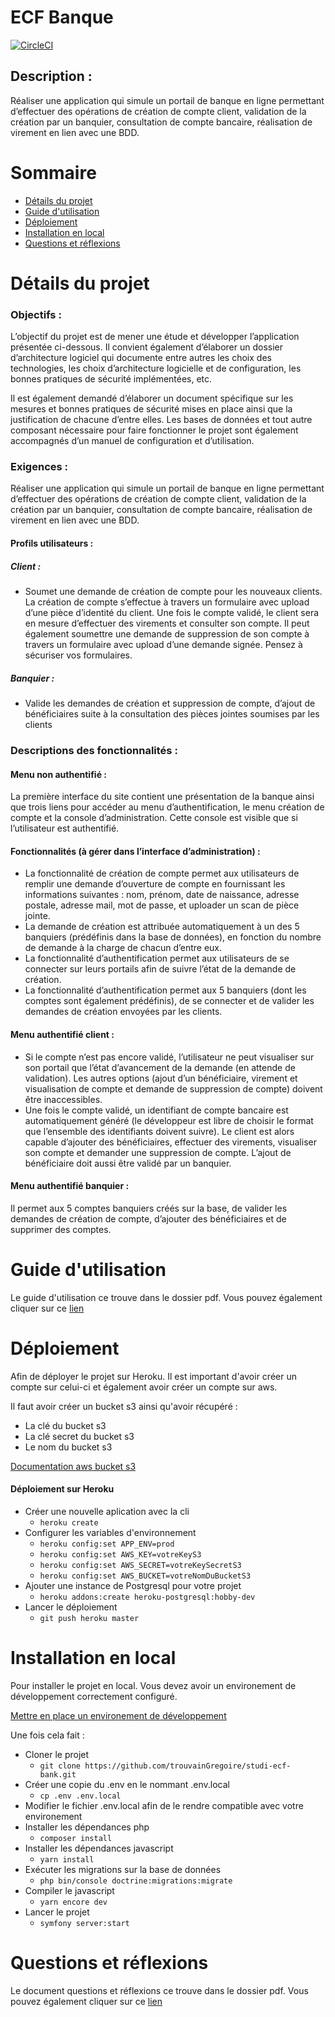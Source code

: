 # ECF Banque
[![CircleCI](https://circleci.com/gh/trouvainGregoire/studi-ecf-bank.svg?style=svg)](https://github.com/trouvainGregoire/studi-ecf-bank)

## Description :
Réaliser une application qui simule un portail de banque en ligne permettant d’effectuer des opérations de création de compte client, validation de la création par un banquier, consultation de compte bancaire, réalisation de virement en lien avec une BDD.

Sommaire
=========

<!--ts-->
* [Détails du projet](#details-du-projet)
* [Guide d'utilisation](#guide-dutilisation)
* [Déploiement](#déploiement)
* [Installation en local](#installation-en-local)
* [Questions et réflexions](#questions-et-reflexions)
<!--te-->

Détails du projet
=========

### Objectifs :
L’objectif du projet est de mener une étude et développer l’application présentée ci-dessous. Il convient également d’élaborer un dossier d’architecture logiciel qui documente entre autres les choix des technologies, les choix d’architecture logicielle et de configuration, les bonnes pratiques de sécurité implémentées, etc.

Il est également demandé d’élaborer un document spécifique sur les mesures et bonnes pratiques de sécurité mises en place ainsi que la justification de chacune d’entre elles. Les bases de données et tout autre composant nécessaire pour faire fonctionner le projet sont également accompagnés d’un manuel de configuration et d’utilisation.
### Exigences :
Réaliser une application qui simule un portail de banque en ligne permettant d’effectuer des opérations de création de compte client, validation de la création par un banquier, consultation de compte bancaire, réalisation de virement en lien avec une BDD.

#### Profils utilisateurs :
##### Client : 
* Soumet une demande de création de compte pour les nouveaux clients. La création de compte s’effectue à travers un formulaire avec upload d’une pièce d’identité du client. Une fois le compte validé, le client sera en mesure d’effectuer des virements et consulter son compte. Il peut également soumettre une demande de suppression de son compte à travers un formulaire avec upload d’une demande signée. Pensez à sécuriser vos formulaires.

##### Banquier :
* Valide les demandes de création et suppression de compte, d’ajout de bénéficiaires suite à la consultation des pièces jointes soumises par les clients

### Descriptions des fonctionnalités :
#### Menu non authentifié : 
La première interface du site contient une présentation de la banque ainsi que trois liens pour accéder au menu d’authentification, le menu création de compte et la console d’administration. Cette console est visible que si l’utilisateur est authentifié.

#### Fonctionnalités (à gérer dans l’interface d’administration) :
* La fonctionnalité de création de compte permet aux utilisateurs de remplir une demande d’ouverture de compte en fournissant les informations suivantes : nom, prénom, date de naissance, adresse postale, adresse mail, mot de passe, et uploader un scan de pièce jointe.
* La demande de création est attribuée automatiquement à un des 5 banquiers (prédéfinis dans la base de données), en fonction du nombre de demande à la charge de chacun d’entre eux.
* La fonctionnalité d’authentification permet aux utilisateurs de se connecter sur leurs portails afin de suivre l’état de la demande de création.
* La fonctionnalité d’authentification permet aux 5 banquiers (dont les comptes sont également prédéfinis), de se connecter et de valider les demandes de création envoyées par les clients.

#### Menu authentifié client :
* Si le compte n’est pas encore validé, l’utilisateur ne peut visualiser sur son portail que l’état d’avancement de la demande (en attende de validation). Les autres options (ajout d’un bénéficiaire, virement et visualisation de compte et demande de suppression de compte) doivent être inaccessibles.
* Une fois le compte validé, un identifiant de compte bancaire est automatiquement généré (le développeur est libre de choisir le format que l’ensemble des identifiants doivent suivre). Le client est alors capable d’ajouter des bénéficiaires, effectuer des virements, visualiser son compte et demander une suppression de compte. L’ajout de bénéficiaire doit aussi être validé par un banquier.

#### Menu authentifié banquier :
Il permet aux 5 comptes banquiers créés sur la base, de valider les demandes de création de compte, d’ajouter des bénéficiaires et de supprimer des comptes.

Guide d'utilisation
=========
Le guide d'utilisation ce trouve dans le dossier pdf. 
Vous pouvez également cliquer sur ce [lien](https://github.com/trouvainGregoire/studi-ecf-bank/blob/master/pdf/Manuel%20d'utilisation%20-%20ECF%20Banque.pdf)

Déploiement
=========
Afin de déployer le projet sur Heroku. Il est important d'avoir créer un compte sur celui-ci et également avoir créer un compte sur aws.

Il faut avoir créer un bucket s3 ainsi qu'avoir récupéré :
* La clé du bucket s3
* La clé secret du bucket s3
* Le nom du bucket s3

[Documentation aws bucket s3](https://docs.aws.amazon.com/fr_fr/AmazonS3/latest/dev/UsingBucket.html)

#### Déploiement sur Heroku

* Créer une nouvelle aplication avec la cli
  * ````heroku create````
* Configurer les variables d'environnement
  * ```heroku config:set APP_ENV=prod```
  * ```heroku config:set AWS_KEY=votreKeyS3```
  * ```heroku config:set AWS_SECRET=votreKeySecretS3```
  * ```heroku config:set AWS_BUCKET=votreNomDuBucketS3```
* Ajouter une instance de Postgresql pour votre projet
  * ```heroku addons:create heroku-postgresql:hobby-dev```
* Lancer le déploiement
  * ```git push heroku master```

Installation en local
====================

Pour installer le projet en local. Vous devez avoir un environement de développement correctement configuré.

[Mettre en place un environement de développement](https://symfony.com/doc/current/setup.html)

Une fois cela fait :

* Cloner le projet
  * ````git clone https://github.com/trouvainGregoire/studi-ecf-bank.git````
* Créer une copie du .env en le nommant .env.local
  * ````cp .env .env.local````
* Modifier le fichier .env.local afin de le rendre compatible avec votre environement
* Installer les dépendances php
  * ````composer install````
* Installer les dépendances javascript    
  * ````yarn install````
* Exécuter les migrations sur la base de données
  * ```php bin/console doctrine:migrations:migrate```
* Compiler le javascript
  * ````yarn encore dev````
* Lancer le projet
  * ````symfony server:start````
    
Questions et réflexions
=========
Le document questions et réflexions ce trouve dans le dossier pdf.
Vous pouvez également cliquer sur ce [lien](https://github.com/trouvainGregoire/studi-ecf-bank/blob/master/pdf/Questions%20et%20R%C3%A9ponses%20-%20ECF%20Banque.pdf)
